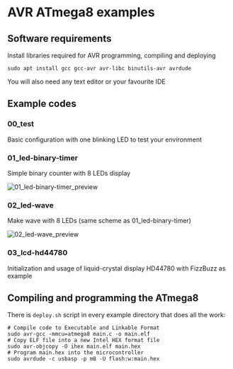 # AVR ATmega8 examples

## Software requirements
Install libraries required for AVR programming, compiling and deploying
``` 
sudo apt install gcc gcc-avr avr-libc binutils-avr avrdude
```

You will also need any text editor or your favourite IDE

## Example codes
### 00_test
Basic configuration with one blinking LED to test your environment
### 01_led-binary-timer
Simple binary counter with 8 LEDs display

![01_led-binary-timer_preview](preview/01_led-binary-timer.gif)

### 02_led-wave
Make wave with 8 LEDs (same scheme as 01_led-binary-timer)

![02_led-wave_preview](preview/02_led-wave.gif)

### 03_lcd-hd44780
Initialization and usage of liquid-crystal display HD44780 with FizzBuzz as example

## Compiling and programming the ATmega8
There is `deploy.sh` script in every example directory that does all the work:
```
# Compile code to Executable and Linkable Format  
sudo avr-gcc -mmcu=atmega8 main.c -o main.elf
# Copy ELF file into a new Intel HEX format file
sudo avr-objcopy -O ihex main.elf main.hex
# Program main.hex into the microcontroller
sudo avrdude -c usbasp -p m8 -U flash:w:main.hex
```
